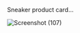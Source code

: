 Sneaker product card...


![Screenshot (107)](https://github.com/kapilnish/Sneaker-product-card/assets/91783684/d445fb3d-f93b-4fa8-a00f-30e21182a62e)
